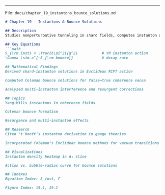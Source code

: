 
---

File: `docs/chapter_19_instantons_bounce_solutions.md`  
```markdown
# Chapter 19 – Instantons & Bounce Solutions

## Description
Studies nonperturbative tunneling in shard fields, computes instanton actions and bounce-mediated transition rates.

## Key Equations
```math
S_{\rm inst} = \frac{8\pi^2}{g^2}           # YM instanton action  
\Gamma \sim e^{-S_{\rm bounce}}             # decay rate

## Mathematical Findings
Derived shard-instanton solutions in Euclidean RCFT action

Computed Coleman bounce solutions for false→true coherence vacua

Analyzed multi-instanton interference and resurgent corrections

## Topics
Yang–Mills instantons in coherence fields

Coleman bounce formalism

Resurgence and multi-instanton effects

## Research
Cited ’t Hooft’s instanton derivation in gauge theories

Incorporated Coleman’s Euclidean bounce methods for vacuum transitions

## Visualizations
Instanton density heatmap in d₃ slice

Action vs. bubble-radius curve for bounce solutions

## Indexes
Equation Index: S_inst, Γ

Figure Index: 19.1, 19.2
